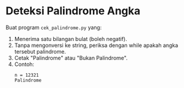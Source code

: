 # Deteksi Palindrome Angka

Buat program `cek_palindrome.py` yang:

1. Menerima satu bilangan bulat (boleh negatif).
2. Tanpa mengonversi ke string, periksa dengan while apakah angka tersebut palindrome.
3. Cetak "Palindrome" atau "Bukan Palindrome".
4. Contoh:
    ```log
    n = 12321
    Palindrome
    ```
